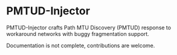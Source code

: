 PMTUD-Injector
==============

PMTUD-Injector crafts Path MTU Discovery (PMTUD) response to workaround networks with buggy fragmentation support.

Documentation is not complete, contributions are welcome.
